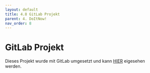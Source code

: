 ```yaml
---
layout: default
title: 4.8 GitLab Projekt
parent: 4. DoItNow!
nav_order: 8
---
```


# GitLab Projekt

Dieses Projekt wurde mit GitLab umgesetzt und kann [HIER](https://gitlab.com/it-cne23/doitnow/-/tree/main?ref_type=heads) eigesehen werden.
